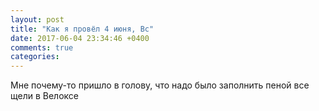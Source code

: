 ```yaml
---
layout: post
title: "Как я провёл 4 июня, Вс"
date: 2017-06-04 23:34:46 +0400
comments: true
categories: 
---
```



Мне почему-то пришло в голову, что надо было заполнить пеной все щели в Велоксе